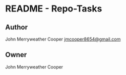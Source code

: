 # README - Repo-Tasks

## Author

John Merryweather Cooper <jmcooper8654@gmail.com>

## Owner

John Merryweather Cooper
